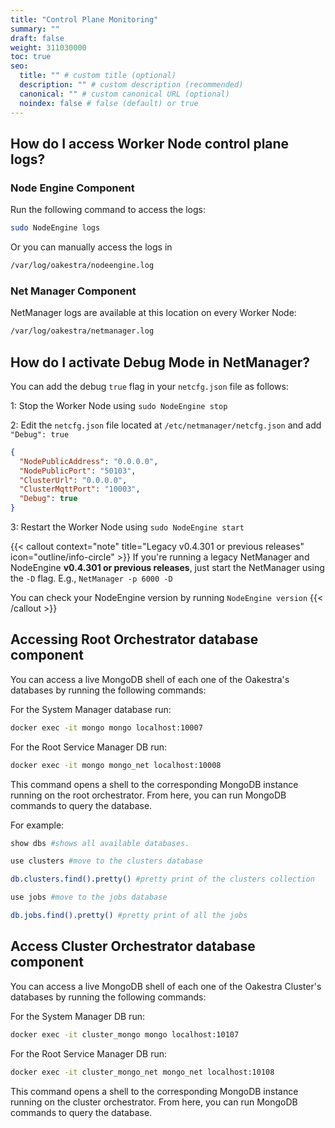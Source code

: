 ```yaml
---
title: "Control Plane Monitoring"
summary: ""
draft: false
weight: 311030000
toc: true
seo:
  title: "" # custom title (optional)
  description: "" # custom description (recommended)
  canonical: "" # custom canonical URL (optional)
  noindex: false # false (default) or true
---
```


## How do I access Worker Node control plane logs?

### Node Engine Component
Run the following command to access the logs:

```bash {frame="none"}
sudo NodeEngine logs
```

Or you can manually access the logs in 

```bash {frame="none"}
/var/log/oakestra/nodeengine.log
```

### Net Manager Component

NetManager logs are available at this location on every Worker Node:

```bash {frame="none"}
/var/log/oakestra/netmanager.log
```

## How do I activate Debug Mode in NetManager? 

You can add the debug `true` flag in your `netcfg.json` file as follows:

1: Stop the Worker Node using `sudo NodeEngine stop`

2: Edit the `netcfg.json` file located at `/etc/netmanager/netcfg.json` and add `"Debug": true`

```json  {title="/etc/netmanager/netcfg.json"}
{
  "NodePublicAddress": "0.0.0.0",
  "NodePublicPort": "50103",
  "ClusterUrl": "0.0.0.0",
  "ClusterMqttPort": "10003",
  "Debug": true
}
```
3: Restart the Worker Node using `sudo NodeEngine start`

{{< callout context="note" title="Legacy v0.4.301 or previous releases" icon="outline/info-circle" >}}
If you're running a legacy NetManager and NodeEngine **v0.4.301 or previous releases**, just start the NetManager using the `-D` flag.
E.g., `NetManager -p 6000 -D`

You can check your NodeEngine version by running `NodeEngine version`
{{< /callout >}}


## Accessing Root Orchestrator database component

You can access a live MongoDB shell of each one of the Oakestra's databases by running the following commands:

For the System Manager database run:

```bash 
docker exec -it mongo mongo localhost:10007
```

For the Root Service Manager DB run:
```bash
docker exec -it mongo mongo_net localhost:10008
```

This command opens a shell to the corresponding MongoDB instance running on the root orchestrator. From here, you can run MongoDB commands to query the database.

For example:
```bash {frame="none"}
show dbs #shows all available databases.
```

```bash {frame="none"}
use clusters #move to the clusters database
```

```bash {frame="none"}
db.clusters.find().pretty() #pretty print of the clusters collection
```

```bash {frame="none"}
use jobs #move to the jobs database
```

```bash {frame="none"}
db.jobs.find().pretty() #pretty print of all the jobs
```

## Access Cluster Orchestrator database component

You can access a live MongoDB shell of each one of the Oakestra Cluster's databases by running the following commands:

For the System Manager DB run:
```bash
docker exec -it cluster_mongo mongo localhost:10107
```

For the Root Service Manager DB run:
```bash
docker exec -it cluster_mongo_net mongo_net localhost:10108
```

This command opens a shell to the corresponding MongoDB instance running on the cluster orchestrator. From here, you can run MongoDB commands to query the database.

